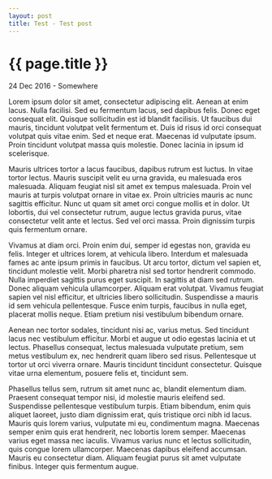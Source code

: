 ```yaml
---
layout: post
title: Test - Test post
---
```


{{ page.title }}
================

<p class="meta">24 Dec 2016 - Somewhere</p>
Lorem ipsum dolor sit amet, consectetur adipiscing elit. Aenean at enim lacus. Nulla facilisi. Sed eu fermentum lacus, sed dapibus felis. Donec eget consequat elit. Quisque sollicitudin est id blandit facilisis. Ut faucibus dui mauris, tincidunt volutpat velit fermentum et. Duis id risus id orci consequat volutpat quis vitae enim. Sed et neque erat. Maecenas id vulputate ipsum. Proin tincidunt volutpat massa quis molestie. Donec lacinia in ipsum id scelerisque.

Mauris ultrices tortor a lacus faucibus, dapibus rutrum est luctus. In vitae tortor lectus. Mauris suscipit velit eu urna gravida, eu malesuada eros malesuada. Aliquam feugiat nisl sit amet ex tempus malesuada. Proin vel mauris at turpis volutpat ornare in vitae ex. Proin ultricies mauris ac nunc sagittis efficitur. Nunc ut quam sit amet orci congue mollis et in dolor. Ut lobortis, dui vel consectetur rutrum, augue lectus gravida purus, vitae consectetur velit ante et lectus. Sed vel orci massa. Proin dignissim turpis quis fermentum ornare.

Vivamus at diam orci. Proin enim dui, semper id egestas non, gravida eu felis. Integer et ultrices lorem, at vehicula libero. Interdum et malesuada fames ac ante ipsum primis in faucibus. Ut arcu tortor, dictum vel sapien et, tincidunt molestie velit. Morbi pharetra nisl sed tortor hendrerit commodo. Nulla imperdiet sagittis purus eget suscipit. In sagittis at diam sed rutrum. Donec aliquam vehicula ullamcorper. Aliquam erat volutpat. Vivamus feugiat sapien vel nisl efficitur, et ultricies libero sollicitudin. Suspendisse a mauris id sem vehicula pellentesque. Fusce enim turpis, faucibus in nulla eget, placerat mollis neque. Etiam pretium nisi vestibulum bibendum ornare.

Aenean nec tortor sodales, tincidunt nisi ac, varius metus. Sed tincidunt lacus nec vestibulum efficitur. Morbi et augue ut odio egestas lacinia et ut lectus. Phasellus consequat, lectus malesuada vulputate pretium, sem metus vestibulum ex, nec hendrerit quam libero sed risus. Pellentesque ut tortor ut orci viverra ornare. Mauris tincidunt tincidunt consectetur. Quisque vitae urna elementum, posuere felis et, tincidunt sem.

Phasellus tellus sem, rutrum sit amet nunc ac, blandit elementum diam. Praesent consequat tempor nisi, id molestie mauris eleifend sed. Suspendisse pellentesque vestibulum turpis. Etiam bibendum, enim quis aliquet laoreet, justo diam dignissim erat, quis tristique orci nibh id lacus. Mauris quis lorem varius, vulputate mi eu, condimentum magna. Maecenas semper enim quis erat hendrerit, nec lobortis lorem semper. Maecenas varius eget massa nec iaculis. Vivamus varius nunc et lectus sollicitudin, quis congue lorem ullamcorper. Maecenas dapibus eleifend accumsan. Mauris eu consectetur diam. Aliquam feugiat purus sit amet vulputate finibus. Integer quis fermentum augue.



